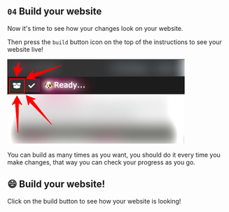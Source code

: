 ## `04` Build your website

Now it's time to see how your changes look on your website.

Then press the `build` button icon on the top of the instructions to see your website live! 

![build button](../../assets/build.png?raw=true) 

You can build as many times as you want, you should do it every time you make changes, that way you can check your progress as you go.

## 😄 Build your website!

Click on the build button to see how your website is looking!
